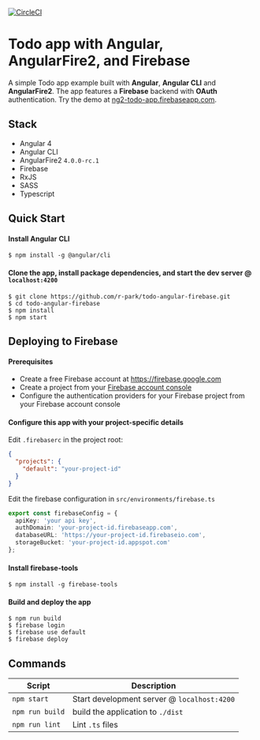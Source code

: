 [![CircleCI](https://circleci.com/gh/r-park/todo-angular-firebase.svg?style=shield&circle-token=d1a31de32e5baabbf59aa8f78ba251254261fb3a)](https://circleci.com/gh/r-park/todo-angular-firebase)


# Todo app with Angular, AngularFire2, and Firebase
A simple Todo app example built with **Angular**, **Angular CLI** and **AngularFire2**. The app features a **Firebase** backend with **OAuth** authentication. Try the demo at <a href="https://ng2-todo-app.firebaseapp.com" target="_blank">ng2-todo-app.firebaseapp.com</a>.


Stack
-----

- Angular 4
- Angular CLI
- AngularFire2 `4.0.0-rc.1`
- Firebase
- RxJS
- SASS
- Typescript


Quick Start
-----------

#### Install Angular CLI

```shell
$ npm install -g @angular/cli
```

#### Clone the app, install package dependencies, and start the dev server @ `localhost:4200`

```shell
$ git clone https://github.com/r-park/todo-angular-firebase.git
$ cd todo-angular-firebase
$ npm install
$ npm start
```


## Deploying to Firebase
#### Prerequisites
- Create a free Firebase account at https://firebase.google.com
- Create a project from your [Firebase account console](https://console.firebase.google.com)
- Configure the authentication providers for your Firebase project from your Firebase account console

#### Configure this app with your project-specific details

Edit `.firebaserc` in the project root:

```json
{
  "projects": {
    "default": "your-project-id"
  }
}
```

Edit the firebase configuration in `src/environments/firebase.ts`

```typescript
export const firebaseConfig = {
  apiKey: 'your api key',
  authDomain: 'your-project-id.firebaseapp.com',
  databaseURL: 'https://your-project-id.firebaseio.com',
  storageBucket: 'your-project-id.appspot.com'
};
```

#### Install firebase-tools
```shell
$ npm install -g firebase-tools
```

#### Build and deploy the app
```shell
$ npm run build
$ firebase login
$ firebase use default
$ firebase deploy
```


Commands
--------

|Script|Description|
|---|---|
|`npm start`|Start development server @ `localhost:4200`|
|`npm run build`|build the application to `./dist`|
|`npm run lint`|Lint `.ts` files|
